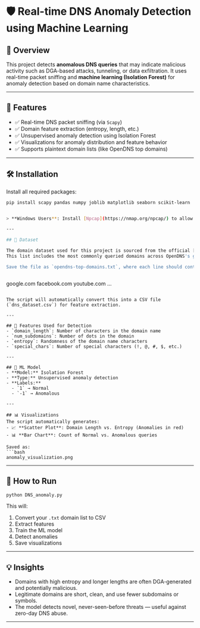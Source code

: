 # 🛡️ Real-time DNS Anomaly Detection using Machine Learning

## 📖 Overview
This project detects **anomalous DNS queries** that may indicate malicious activity such as DGA-based attacks, tunneling, or data exfiltration. It uses real-time packet sniffing and **machine learning (Isolation Forest)** for anomaly detection based on domain name characteristics.

---

## 🚀 Features
- ✅ Real-time DNS packet sniffing (via `Scapy`)
- ✅ Domain feature extraction (entropy, length, etc.)
- ✅ Unsupervised anomaly detection using Isolation Forest
- ✅ Visualizations for anomaly distribution and feature behavior
- ✅ Supports plaintext domain lists (like OpenDNS top domains)

---

## 🛠️ Installation
Install all required packages:

```bash
pip install scapy pandas numpy joblib matplotlib seaborn scikit-learn


> **Windows Users**: Install [Npcap](https://nmap.org/npcap/) to allow Scapy to sniff packets on Windows.

---

## 📁 Dataset

The domain dataset used for this project is sourced from the official [OpenDNS Public Domain Lists](https://github.com/opendns/public-domain-lists/blob/master/opendns-top-domains.txt).  
This list includes the most commonly queried domains across OpenDNS's global network and is used to simulate **benign DNS traffic**.

Save the file as `opendns-top-domains.txt`, where each line should contain one domain:



```
google.com
facebook.com
youtube.com
...
```

The script will automatically convert this into a CSV file (`dns_dataset.csv`) for feature extraction.

---

## 🧠 Features Used for Detection
- `domain_length`: Number of characters in the domain name
- `num_subdomains`: Number of dots in the domain
- `entropy`: Randomness of the domain name characters
- `special_chars`: Number of special characters (!, @, #, $, etc.)

---

## 🤖 ML Model
- **Model:** Isolation Forest
- **Type:** Unsupervised anomaly detection
- **Labels:**
  - `1` → Normal
  - `-1` → Anomalous

---

## 📊 Visualizations
The script automatically generates:
- 📈 **Scatter Plot**: Domain Length vs. Entropy (Anomalies in red)
- 📊 **Bar Chart**: Count of Normal vs. Anomalous queries

Saved as:  
```bash
anomaly_visualization.png
```

---

## 🚦 How to Run

```bash
python DNS_anomaly.py
```

This will:
1. Convert your `.txt` domain list to CSV
2. Extract features
3. Train the ML model
4. Detect anomalies
5. Save visualizations

---

## 💡 Insights
- Domains with high entropy and longer lengths are often DGA-generated and potentially malicious.
- Legitimate domains are short, clean, and use fewer subdomains or symbols.
- The model detects novel, never-seen-before threats — useful against zero-day DNS abuse.

---
